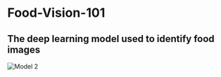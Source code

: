 # Food-Vision-101

## The deep learning model used to identify food images
![Model 2](https://user-images.githubusercontent.com/57823595/212377050-b9236b62-bb24-42cc-8437-151a1804c2a4.jpg)
